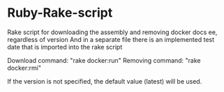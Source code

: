 # Ruby-Rake-script
Rake script for downloading the assembly and removing docker docs ee, regardless of version
And in a separate file there is an implemented test date that is imported into the rake script

Download command: "rake docker:run"
Removing command: "rake docker:rmi"

If the version is not specified, the default value (latest) will be used.
